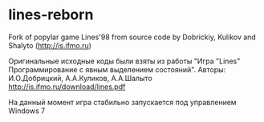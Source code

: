 # lines-reborn
Fork of popylar game Lines'98 from source code by Dobrickiy, Kulikov and Shalyto (http://is.ifmo.ru)

Оригинальные исходные коды были взяты из работы "Игра "Lines" Программирование с явным выделением состояний". Авторы: И.О.Добрицкий, А.А.Куликов, А.А.Шалыто
http://is.ifmo.ru/download/lines.pdf

На данный момент игра стабильно запускается под управлением Windows 7
